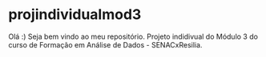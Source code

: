 # projindividualmod3

Olá :) Seja bem vindo ao meu repositório. 
Projeto indidivual do Módulo 3 do curso de Formação em Análise de Dados - SENACxResilia. 

